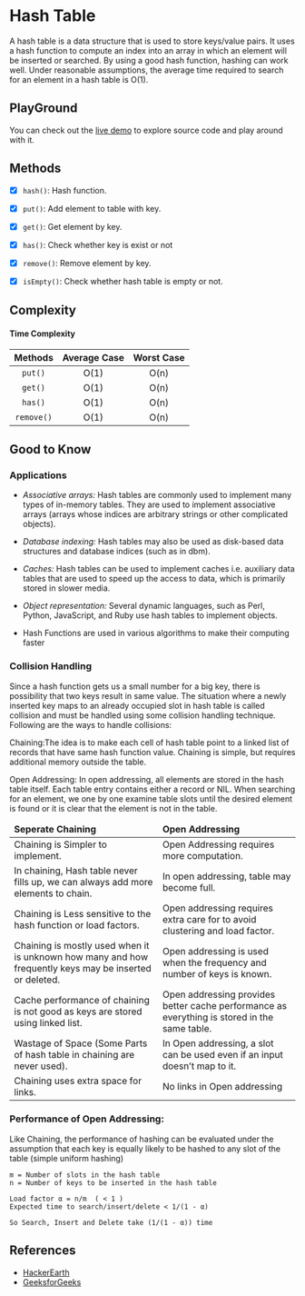 # Hash Table

A hash table is a data structure that is used to store keys/value pairs. It uses a hash function to compute an index 
into an array in which an element will be inserted or searched. By using a good hash function, hashing can work well.
Under reasonable assumptions, the average time required to search for an element in a hash table is O(1).

## PlayGround
You can check out the [live demo](https://repl.it/@IlkinHuseynoff/Data-Structure-Hash-Table) to explore source code and play around with it. 


## Methods

- [x] `hash()`: Hash function.
- [x] `put()`: Add element to table with key.
- [x] `get()`: Get element by key.
- [x] `has()`: Check whether key is exist or not
- [x] `remove()`: Remove element by key.
- [x] `isEmpty()`: Check whether hash table is empty or not.



## Complexity

#### Time Complexity

| Methods      | Average Case | Worst Case  |
| :----------: | :---------:  | :----------:|  
| `put()`      | O(1)         | O(n)        |
| `get()`      | O(1)         | O(n)        |
| `has()`      | O(1)         | O(n)        | 
| `remove()`   | O(1)         | O(n)        |    



## Good to Know

### Applications

- *Associative arrays:* Hash tables are commonly used to implement many types of in-memory tables. They are used to 
implement associative arrays (arrays whose indices are arbitrary strings or other complicated objects).

- *Database indexing:* Hash tables may also be used as disk-based data structures and database indices (such as in dbm).

- *Caches:* Hash tables can be used to implement caches i.e. auxiliary data tables that are used to speed up the access
 to data, which is primarily stored in slower media.

- *Object representation:* Several dynamic languages, such as Perl, Python, JavaScript, and Ruby use hash tables to 
implement objects.

- Hash Functions are used in various algorithms to make their computing faster


### Collision Handling

Since a hash function gets us a small number for a big key, there is possibility that two keys result in same value. The situation where a newly inserted key maps to an already occupied slot in hash table is called collision and must be handled using some collision handling technique. Following are the ways to handle collisions:

Chaining:The idea is to make each cell of hash table point to a linked list of records that have same hash function value. Chaining is simple, but requires additional memory outside the table.

Open Addressing: In open addressing, all elements are stored in the hash table itself. Each table entry contains either a record or NIL. When searching for an element, we one by one examine table slots until the desired element is found or it is clear that the element is not in the table.



<table>
<thead>
<tr>
<td><strong>Seperate Chaining</strong></td>
<td><strong>Open Addressing</strong></td>
</tr>
</thead>
<tbody>
<tr>
<td>Chaining is Simpler to implement.</td>
<td>Open Addressing requires more computation.</td>
</tr>
<tr>
<td>In chaining, Hash table never fills up, we can always add more elements to chain.</td>
<td>In open addressing, table may become full.</td>
</tr>
<tr>
<td>Chaining is Less sensitive to the hash function or load factors.</td>
<td>Open addressing requires extra care for to avoid clustering and load factor.</td>
</tr>
<tr>
<td>Chaining is mostly used when it is unknown how many and how frequently keys may be inserted or deleted.</td>
<td>Open addressing is used when the frequency and number of keys is known.</td>
</tr>
<tr>
<td>Cache performance of chaining is not good as keys are stored using linked list.</td>
<td>Open addressing provides better cache performance as everything is stored in the same table.</td>
</tr>
<tr>
<td>Wastage of Space (Some Parts of hash table in chaining are never used).</td>
<td>In Open addressing, a slot can be used even if an input doesn’t map to it.</td>
</tr>
<tr>
<td>Chaining uses extra space for links.</td>
<td>No links in Open addressing</td>
</tr>
</tbody>
</table>



### Performance of Open Addressing:

Like Chaining, the performance of hashing can be evaluated under the assumption that each key is equally likely to be hashed to any slot of the table (simple uniform hashing)
```text
m = Number of slots in the hash table
n = Number of keys to be inserted in the hash table

Load factor α = n/m  ( < 1 )
Expected time to search/insert/delete < 1/(1 - α) 

So Search, Insert and Delete take (1/(1 - α)) time
```


## References

- [HackerEarth](https://www.hackerearth.com/practice/data-structures/hash-tables/basics-of-hash-tables/tutorial/)
- [GeeksforGeeks](https://www.geeksforgeeks.org/hashing-set-3-open-addressing/)